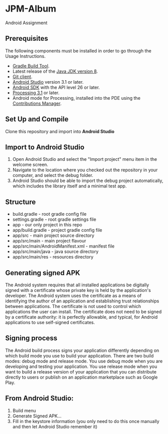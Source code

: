 # JPM-Album
Android Assignment
## Prerequisites
The following components must be installed in order to go through the Usage Instructions.

* [Gradle Build Tool](https://gradle.org/).
* Latest release of the [Java JDK version 8](https://www.oracle.com/technetwork/java/javase/downloads/jdk8-downloads-2133151.html).
* [Git client](https://git-scm.com/downloads).
* [Android Studio](https://developer.android.com/studio/) version 3.1 or later.
* [Android SDK](https://developer.android.com/studio/index.html#downloads) with the API level 26 or later.
* [Processing 3.1](http://processing.org/download/) or later.
* Android mode for Processing, installed into the PDE using the [Contributions Manager](https://android.processing.org/tutorials/getting_started/index.html).

## Set Up and Compile
 Clone this repository and import into **Android Studio**

## Import to Android Studio

1. Open Android Studio and select the "Import project" menu item in the welcome screen.
2. Navigate to the location where you checked out the repository in your computer, and select the debug folder.
3. Android Studio should be able to import the debug project automatically, which includes the library itself and a minimal test app.

## Structure

- build.gradle - root gradle config file
- settings.gradle - root gradle settings file
- app - our only project in this repo
- app/build.gradle - project gradle config file
- app/src - main project source directory
- app/src/main - main project flavour
- app/src/main/AndroidManifest.xml - manifest file
- app/src/main/java - java source directory
- app/src/main/res - resources directory

## Generating signed APK

The Android system requires that all installed applications be digitally signed with a certificate whose private key is held by the application's developer. The Android system uses the certificate as a means of identifying the author of an application and establishing trust relationships between applications. The certificate is not used to control which applications the user can install. The certificate does not need to be signed by a certificate authority: it is perfectly allowable, and typical, for Android applications to use self-signed certificates.

## Signing process
The Android build process signs your application differently depending on which build mode you use to build your application. There are two build modes: debug mode and release mode. You use debug mode when you are developing and testing your application. You use release mode when you want to build a release version of your application that you can distribute directly to users or publish on an application marketplace such as Google Play.

## From Android Studio:
1. Build menu
2. Generate Signed APK...
3. Fill in the keystore information (you only need to do this once manually and then let Android Studio remember it)
